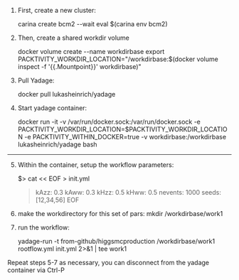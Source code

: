 1) First, create a new cluster:

    carina create  bcm2 --wait
    eval $(carina env bcm2)

2) Then, create a shared workdir volume

    docker volume create --name workdirbase
    export PACKTIVITY_WORKDIR_LOCATION="/workdirbase:$(docker volume inspect -f '{{.Mountpoint}}' workdirbase)"

3) Pull Yadage:
 
     docker pull lukasheinrich/yadage

4) Start yadage container:
 
    docker run -it -v /var/run/docker.sock:/var/run/docker.sock -e PACKTIVITY_WORKDIR_LOCATION=$PACKTIVITY_WORKDIR_LOCATION -e PACKTIVITY_WITHIN_DOCKER=true -v workdirbase:/workdirbase lukasheinrich/yadage bash

-----

5) Within the container, setup the workflow parameters:

    $> cat << EOF > init.yml
    > kAzz: 0.3
    > kAww: 0.3
    > kHzz: 0.5
    > kHww: 0.5
    > nevents: 1000
    > seeds: [12,34,56]
    > EOF

6) make the workdirectory for this set of pars:
     mkdir /workdirbase/work1

7) run the workflow:

    yadage-run -t from-github/higgsmcproduction /workdirbase/work1 rootflow.yml init.yml 2>&1 | tee work1
   
Repeat steps 5-7 as necessary, you can disconnect from the yadage container via Ctrl-P 
